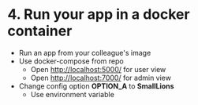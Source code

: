 # 4. Run your app in a docker container

* Run an app from your colleague's image
* Use docker-compose from repo
  * Open [http://localhost:5000/](http://localhost:5000/) for user view
  * Open [http://localhost:7000/](http://localhost:7000/) for admin view
* Change config option **OPTION_A** to **SmallLions**
  * Use environment variable
